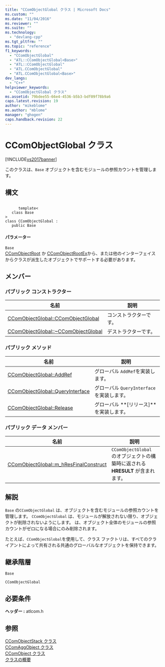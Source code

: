 ```yaml
---
title: "CComObjectGlobal クラス | Microsoft Docs"
ms.custom: ""
ms.date: "11/04/2016"
ms.reviewer: ""
ms.suite: ""
ms.technology: 
  - "devlang-cpp"
ms.tgt_pltfrm: ""
ms.topic: "reference"
f1_keywords: 
  - "CComObjectGlobal"
  - "ATL::CComObjectGlobal<Base>"
  - "ATL::CComObjectGlobal"
  - "ATL.CComObjectGlobal"
  - "ATL.CComObjectGlobal<Base>"
dev_langs: 
  - "C++"
helpviewer_keywords: 
  - "CComObjectGlobal クラス"
ms.assetid: 79bdee55-66e4-4536-b5b3-bdf09f78b9a6
caps.latest.revision: 19
author: "mikeblome"
ms.author: "mblome"
manager: "ghogen"
caps.handback.revision: 22
---
```

# CComObjectGlobal クラス
[!INCLUDE[vs2017banner](../../assembler/inline/includes/vs2017banner.md)]

このクラスは、`Base` オブジェクトを含むモジュールの参照カウントを管理します。  
  
## 構文  
  
```  
  
      template<  
   class Base   
>  
class CComObjectGlobal :  
   public Base  
```  
  
#### パラメーター  
 `Base`  
 [CComObjectRoot](../../atl/reference/ccomobjectroot-class.md) か [CComObjectRootEx](../../atl/reference/ccomobjectrootex-class.md)から、または他のインターフェイスからクラスが派生したオブジェクトでサポートする必要があります。  
  
## メンバー  
  
### パブリック コンストラクター  
  
|名前|説明|  
|--------|--------|  
|[CComObjectGlobal::CComObjectGlobal](../Topic/CComObjectGlobal::CComObjectGlobal.md)|コンストラクターです。|  
|[CComObjectGlobal::~CComObjectGlobal](../Topic/CComObjectGlobal::~CComObjectGlobal.md)|デストラクターです。|  
  
### パブリック メソッド  
  
|名前|説明|  
|--------|--------|  
|[CComObjectGlobal::AddRef](../Topic/CComObjectGlobal::AddRef.md)|グローバル `AddRef`を実装します。|  
|[CComObjectGlobal::QueryInterface](../Topic/CComObjectGlobal::QueryInterface.md)|グローバル `QueryInterface`を実装します。|  
|[CComObjectGlobal::Release](../Topic/CComObjectGlobal::Release.md)|グローバル **\[リリース\]**を実装します。|  
  
### パブリック データ メンバー  
  
|名前|説明|  
|--------|--------|  
|[CComObjectGlobal::m\_hResFinalConstruct](../Topic/CComObjectGlobal::m_hResFinalConstruct.md)|`CComObjectGlobal` のオブジェクトの構築時に返される **HRESULT** が含まれます。|  
  
## 解説  
 `Base` の`CComObjectGlobal` は、オブジェクトを含むモジュールの参照カウントを管理します。  `CComObjectGlobal` は、モジュールが解放されない限り、オブジェクトが削除されないようにします。  は、オブジェクト全体のモジュールの参照カウントがゼロになる場合にのみ削除されます。  
  
 たとえば、`CComObjectGlobal`を使用して、クラス ファクトリは、すべてのクライアントによって共有される共通のグローバルなオブジェクトを保持できます。  
  
## 継承階層  
 `Base`  
  
 `CComObjectGlobal`  
  
## 必要条件  
 **ヘッダー :** atlcom.h  
  
## 参照  
 [CComObjectStack クラス](../Topic/CComObjectStack%20Class.md)   
 [CComAggObject クラス](../../atl/reference/ccomaggobject-class.md)   
 [CComObject クラス](../../atl/reference/ccomobject-class.md)   
 [クラスの概要](../../atl/atl-class-overview.md)